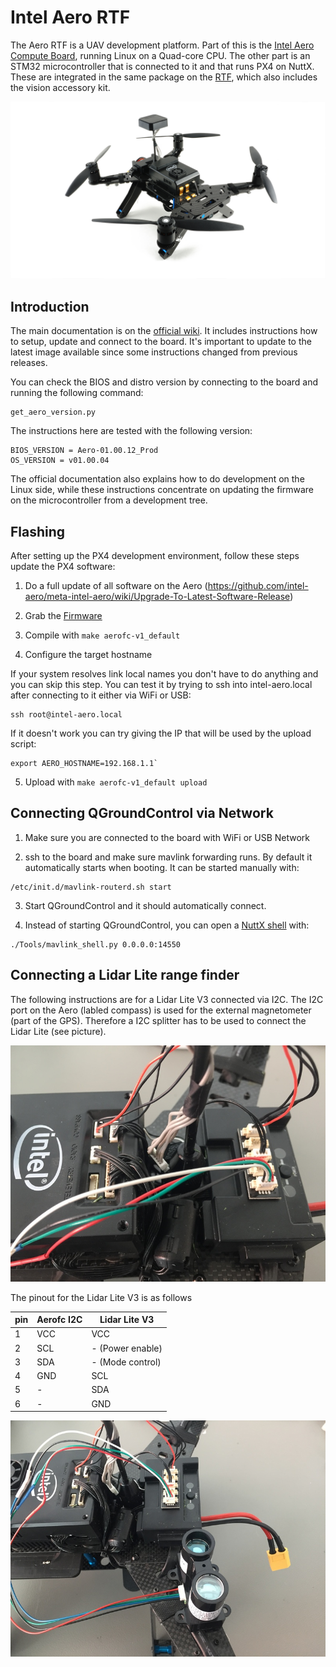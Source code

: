 # Intel Aero RTF

The Aero RTF is a UAV development platform. Part of this is the [Intel Aero
Compute Board](https://software.intel.com/en-us/aero/dev-kit), running Linux on
a Quad-core CPU. The other part is an STM32 microcontroller that is connected
to it and that runs PX4 on NuttX. These are integrated in the same package on
the [RTF](https://software.intel.com/en-us/aero/drone-dev-kit), which also includes
the vision accessory kit.


![](../../assets/hardware/hardware-intel-aero-rtf.jpg)

## Introduction

The main documentation is on the [official wiki](https://github.com/intel-aero/meta-intel-aero/wiki). It includes instructions how to setup, update and connect to the board. It's important to update to the latest image available since some instructions changed from previous releases.

You can check the BIOS and distro version by connecting to the board and running the following command:

```
get_aero_version.py
```

The instructions here are tested with the following version:

```
BIOS_VERSION = Aero-01.00.12_Prod
OS_VERSION = v01.00.04
```

The official documentation also explains how to do development on the Linux side, while these instructions concentrate on updating the firmware on the microcontroller from a development tree.

## Flashing

After setting up the PX4 development environment, follow these steps update the PX4 software:

1. Do a full update of all software on the Aero (https://github.com/intel-aero/meta-intel-aero/wiki/Upgrade-To-Latest-Software-Release)

2. Grab the [Firmware](https://github.com/PX4/Firmware)

3. Compile with `make aerofc-v1_default`

4. Configure the target hostname

If your system resolves link local names you don't have to do anything and you can skip this step. You can test it by trying to ssh into intel-aero.local after connecting to it either via WiFi or USB:

```
ssh root@intel-aero.local
```

If it doesn't work you can try giving the IP that will be used by the upload script:

```
export AERO_HOSTNAME=192.168.1.1`
```

5. Upload with  `make aerofc-v1_default upload`


## Connecting QGroundControl via Network

1. Make sure you are connected to the board with WiFi or USB Network

2. ssh to the board and make sure mavlink forwarding runs. By default it automatically starts when booting. It can be started manually with:
```
/etc/init.d/mavlink-routerd.sh start
```

3. Start QGroundControl and it should automatically connect.

4. Instead of starting QGroundControl, you can open a [NuttX shell](../debug/system_console.md#mavlink-shell) with:
```
./Tools/mavlink_shell.py 0.0.0.0:14550
```

## Connecting a Lidar Lite range finder

The following instructions are for a Lidar Lite V3 connected via I2C. The I2C port on the Aero (labled compass) is used for the external magnetometer (part of the GPS). Therefore a I2C splitter has to be used to connect the Lidar Lite (see picture).

![](../../assets/hardware/Aero_I2C_splitter.JPG)

The pinout for the Lidar Lite V3 is as follows

| pin | Aerofc I2C | Lidar Lite V3    |
| --- | ---------- | ---------------- |
| 1   | VCC        | VCC              |
| 2   | SCL        | - (Power enable) |
| 3   | SDA        | - (Mode control) |
| 4   | GND        | SCL              |
| 5   | -          | SDA              |
| 6   | -          | GND              |

![](../../assets/hardware/Aero_LidarLite.JPG)
